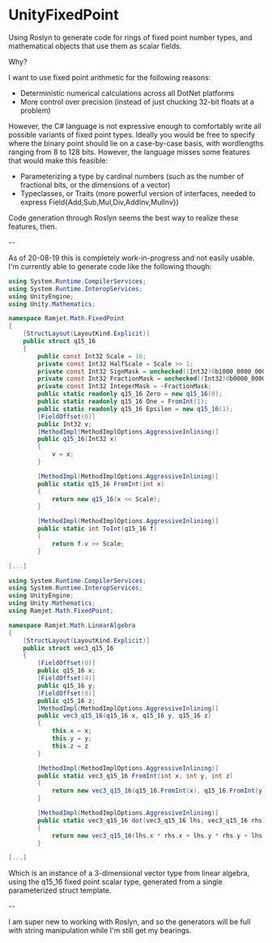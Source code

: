 # UnityFixedPoint
Using Roslyn to generate code for rings of fixed point number types, and mathematical objects that use them as scalar fields.

Why?

I want to use fixed point arithmetic for the following reasons:

- Deterministic numerical calculations across all DotNet platforms
- More control over precision (instead of just chucking 32-bit floats at a problem)

However, the C# language is not expressive enough to comfortably write all possible variants of fixed point types. Ideally you would be free to specify where the binary point should lie on a case-by-case basis, with wordlengths ranging from 8 to 128 bits. However, the language misses some features that would make this feasible:

- Parameterizing a type by cardinal numbers (such as the number of fractional bits, or the dimensions of a vector)
- Typeclasses, or Traits (more powerful version of interfaces, needed to express Field{Add,Sub,Mul,Div,AddInv,MulInv})

Code generation through Roslyn seems the best way to realize these features, then.

--

As of 20-08-19 this is completely work-in-progress and not easily usable. I'm currently able to generate code like the following though:

```csharp
using System.Runtime.CompilerServices;
using System.Runtime.InteropServices;
using UnityEngine;
using Unity.Mathematics;

namespace Ramjet.Math.FixedPoint
{
    [StructLayout(LayoutKind.Explicit)]
    public struct q15_16
    {
        public const Int32 Scale = 16;
        private const Int32 HalfScale = Scale >> 1;
        private const Int32 SignMask = unchecked((Int32)0b1000_0000_0000_0000_0000_0000_0000_0000);
        private const Int32 FractionMask = unchecked((Int32)0b0000_0000_0000_0000_1111_1111_1111_1111);
        private const Int32 IntegerMask = ~FractionMask;
        public static readonly q15_16 Zero = new q15_16(0);
        public static readonly q15_16 One = FromInt(1);
        public static readonly q15_16 Epsilon = new q15_16(1);
        [FieldOffset(0)]
        public Int32 v;
        [MethodImpl(MethodImplOptions.AggressiveInlining)]
        public q15_16(Int32 x)
        {
            v = x;
        }

        [MethodImpl(MethodImplOptions.AggressiveInlining)]
        public static q15_16 FromInt(int x)
        {
            return new q15_16(x << Scale);
        }

        [MethodImpl(MethodImplOptions.AggressiveInlining)]
        public static int ToInt(q15_16 f)
        {
            return f.v >> Scale;
        }

[...]

using System.Runtime.CompilerServices;
using System.Runtime.InteropServices;
using UnityEngine;
using Unity.Mathematics;
using Ramjet.Math.FixedPoint;

namespace Ramjet.Math.LinearAlgebra
{
    [StructLayout(LayoutKind.Explicit)]
    public struct vec3_q15_16
    {
        [FieldOffset(0)]
        public q15_16 x;
        [FieldOffset(4)]
        public q15_16 y;
        [FieldOffset(8)]
        public q15_16 z;
        [MethodImpl(MethodImplOptions.AggressiveInlining)]
        public vec3_q15_16(q15_16 x, q15_16 y, q15_16 z)
        {
            this.x = x;
            this.y = y;
            this.z = z
        }

        [MethodImpl(MethodImplOptions.AggressiveInlining)]
        public static vec3_q15_16 FromInt(int x, int y, int z)
        {
            return new vec3_q15_16(q15_16.FromInt(x), q15_16.FromInt(y), q15_16.FromInt(z));
        }

        [MethodImpl(MethodImplOptions.AggressiveInlining)]
        public static vec3_q15_16 dot(vec3_q15_16 lhs, vec3_q15_16 rhs)
        {
            return new vec3_q15_16(lhs.x * rhs.x + lhs.y * rhs.y + lhs.z * rhs.z);
        }

[...]

```

Which is an instance of a 3-dimensional vector type from linear algebra, using the q15_16 fixed point scalar type, generated from a single parameterized struct template.

--

I am super new to working with Roslyn, and so the generators will be full with string manipulation while I'm still get my bearings.

